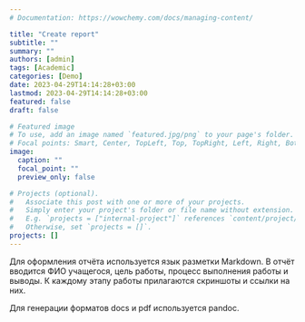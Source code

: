 ```yaml
---
# Documentation: https://wowchemy.com/docs/managing-content/

title: "Create report"
subtitle: ""
summary: ""
authors: [admin]
tags: [Academic]
categories: [Demo]
date: 2023-04-29T14:14:28+03:00
lastmod: 2023-04-29T14:14:28+03:00
featured: false
draft: false

# Featured image
# To use, add an image named `featured.jpg/png` to your page's folder.
# Focal points: Smart, Center, TopLeft, Top, TopRight, Left, Right, BottomLeft, Bottom, BottomRight.
image:
  caption: ""
  focal_point: ""
  preview_only: false

# Projects (optional).
#   Associate this post with one or more of your projects.
#   Simply enter your project's folder or file name without extension.
#   E.g. `projects = ["internal-project"]` references `content/project/deep-learning/index.md`.
#   Otherwise, set `projects = []`.
projects: []
---
```


Для оформления отчёта используется язык разметки Markdown. В отчёт вводится ФИО учащегося, цель работы, процесс выполнения работы и выводы. К каждому этапу работы прилагаются скриншоты и ссылки на них.

Для генерации форматов docs и pdf используется pandoc.
